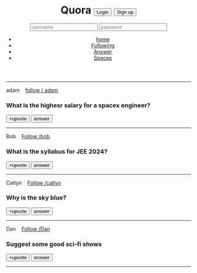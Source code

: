<!DOCTYPE html>
<html lang="en">
<head>
    <meta charset="UTF-8">
    <meta name="viewport" content="width=device-width, initial-scale=1.0">
    <title>Document</title>
    <link rel="stylesheet" href=" Quora.css">
</head>
<body>
    <header>
        <h1>Quora
            <button id="login">Login</button> 
            <button id="signup">Sign up</button>
        </h1>
    <div>
        <input type="text" id="username" placeholder="username">
        <label for="password"></label>
        <input type="password" id="password" placeholder="password">
    </div>
    <nav>
        <ul>
            <li><a href="home">home</a></li>
            <li><a href="Following">Following</a></li>
            <li><a href="Answer">Answer</a></li>
            <li><a href="Spaces">Spaces</a></li>
        </ul>
    </nav>
    </header>  
    <hr>
    <main>
        <p>
            adam &nbsp;&nbsp;
            <a class="follow" href="/adam">follow / adam</a></p></span>
        </p>
        <h3>What is the highesr salary for a spacex engineer?</h3>
        <span>
            <button class="upvote">+upvote</button>
            <button class="answer">answer</button>
        </span>
        <hr>
        <p>
            Bob &nbsp;&nbsp;
            <a class="Follow" href="/bob">Follow /bob</a>
        </p>
        <h3>What is the syllabus for JEE 2024?</h3>
        <span>
            <button class="upvote">+upvote</button>
            <button class="answer">answer</button>
        </span>
        <hr>
        <p>
            Catlyn &nbsp;&nbsp;
            <a class="Follow" href="catlyn">Follow /catlyn</a>
        </p>
        <h3>Why is the sky blue?</h3>
        <span>
            <button class="upvote">+upvote</button>
            <button class="answer">answer</button>
        </span>
        <hr>
        <p>
            Dan &nbsp;&nbsp;
            <a class="Follow" href="Dan">Follow /Dan</a>
        </p>
        <h3>Suggest some good sci-fi shows</h3>
        <span>
            <button class="upvote">+upvote</button>
            <button class="answer">answer</button>
        </span>
        <hr>
    </main>
</body>
</html>
